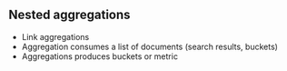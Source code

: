 ## Nested aggregations
- Link aggregations
- Aggregation consumes a list of documents (search results, buckets)
- Aggregations produces buckets or metric